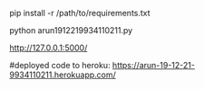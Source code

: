 <!-- #install requirements.txt file -->

pip install -r /path/to/requirements.txt

<!-- run with python -->


python arun1912219934110211.py



<!-- open url in browser -->

http://127.0.0.1:5000/


#deployed code to  heroku: https://arun-19-12-21-9934110211.herokuapp.com/




